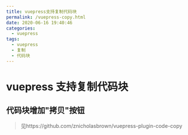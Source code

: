 ```yaml
---
title: vuepress支持复制代码块
permalink: /vuepress-copy.html
date: 2020-06-16 19:40:46
categories:
  - vuepress
tags:
  - vuepress
  - 复制
  - 代码块
---
```


# vuepress 支持复制代码块

## 代码块增加"拷贝"按钮

> 见https://github.com/znicholasbrown/vuepress-plugin-code-copy

